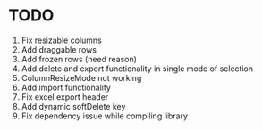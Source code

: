 # TODO
1. Fix resizable columns
2. Add draggable rows
3. Add frozen rows (need reason)
4. Add delete and export functionality in single mode of selection
5. ColumnResizeMode not working
6. Add import functionality
7. Fix excel export header
8. Add dynamic softDelete key
9. Fix dependency issue while compiling library
